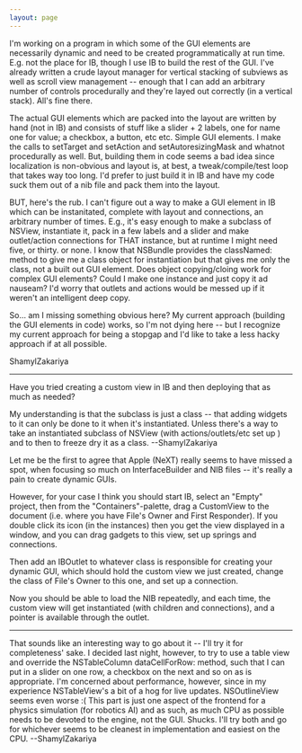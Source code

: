 ```yaml
---
layout: page
---
```


I'm working on a program in which some of the GUI elements are necessarily dynamic and need to be created programmatically at run time. E.g. not the place for IB, though I use IB to build the rest of the GUI. I've already written a crude layout manager for vertical stacking of subviews as well as scroll view management -- enough that I can add an arbitrary number of controls procedurally and they're layed out correctly (in a vertical stack). All's fine there.

The actual GUI elements which are packed into the layout are written by hand (not in IB) and consists of stuff like a slider + 2 labels, one for name one for value; a checkbox, a button, etc etc. Simple GUI elements. I make the calls to setTarget and setAction and setAutoresizingMask and whatnot procedurally as well. But, building them in code seems a bad idea since localization is non-obvious and layout is, at best, a tweak/compile/test loop that takes way too long. I'd prefer to just build it in IB and have my code suck them out of a nib file and pack them into the layout.

BUT, here's the rub. I can't figure out a way to make a GUI element in IB which can be instanitated, complete with layout and connections, an arbitrary number of times. E.g., it's easy enough to make a subclass of NSView, instantiate it, pack in a few labels and a slider and make outlet/action connections for THAT instance, but at runtime I might need five, or thirty. or none. I know that NSBundle provides the classNamed: method to give me a class object for instantiation but that gives me only the class, not a built out GUI element. Does object copying/cloing work for complex GUI elements? Could I make one instance and just copy it ad nauseam? I'd worry that outlets and actions would be messed up if it weren't an intelligent deep copy.

So... am I missing something obvious here? My current approach (building the GUI elements in code) works, so I'm not dying here -- but I recognize my current approach for being a stopgap and I'd like to take a less hacky approach if at all possible.

ShamylZakariya

----

Have you tried creating a custom view in IB and then deploying that as much as needed?

My understanding is that the subclass is just a class -- that adding widgets to it can only be done to it when it's instantiated. Unless there's a way to take an instantiated subclass of NSView (with actions/outlets/etc set up ) and to then to freeze dry it as a class. --ShamylZakariya

Let me be the first to agree that Apple (NeXT) really seems to have missed a spot, when focusing so much on InterfaceBuilder and NIB files -- it's really a pain to create dynamic GUIs.

However, for your case I think you should start IB, select an "Empty" project, then from the "Containers"-palette, drag a CustomView to the document (i.e. where you have File's Owner and First Responder). If you double click its icon (in the instances) then you get the view displayed in a window, and you can drag gadgets to this view, set up springs and connections.

Then add an IBOutlet to whatever class is responsible for creating your dynamic GUI, which should hold the custom view we just created, change the class of File's Owner to this one, and set up a connection.

Now you should be able to load the NIB repeatedly, and each time, the custom view will get instantiated (with children and connections), and a pointer is available through the outlet.

----

That sounds like an interesting way to go about it -- I'll try it for completeness' sake. I decided last night, however, to try to use a table view and override the NSTableColumn dataCellForRow: method, such that I can put in a slider on one row, a checkbox on the next and so on as is appropriate. I'm concerned about performance, however, since in my experience NSTableView's a bit of a hog for live updates. NSOutlineView seems even worse :(  This part is just one aspect of the frontend for a physics simulation (for robotics AI) and as such, as much CPU as possible needs to be devoted to the engine, not the GUI. Shucks. I'll try both and go for whichever seems to be cleanest in implementation and easiest on the CPU. 
--ShamylZakariya
